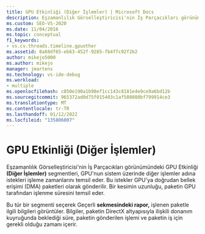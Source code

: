 ```yaml
---
title: GPU Etkinliği (Diğer İşlemler) | Microsoft Docs
description: Eşzamanlılık Görselleştiricisi'nin İş Parçacıkları görünümünde GPU Etkinliği (Diğer İşlemler) segmentleri hakkında bilgi edinebilirsiniz.
ms.custom: SEO-VS-2020
ms.date: 11/04/2016
ms.topic: conceptual
f1_keywords:
- vs.cv.threads.timeline.gpuother
ms.assetid: 8a68df65-eb63-452f-9285-fb4ffc92f2b2
author: mikejo5000
ms.author: mikejo
manager: jmartens
ms.technology: vs-ide-debug
ms.workload:
- multiple
ms.openlocfilehash: c050e190a1b98ef1cc143c8181e4e9ce9a6bd12b
ms.sourcegitcommit: 965372ad0d75f015403c1af508080bf799914ce3
ms.translationtype: MT
ms.contentlocale: tr-TR
ms.lasthandoff: 01/12/2022
ms.locfileid: "135806007"
---
```

# <a name="gpu-activity-other-processes"></a>GPU Etkinliği (Diğer İşlemler)
Eşzamanlılık Görselleştiricisi'nin İş Parçacıkları görünümündeki GPU Etkinliği **(Diğer İşlemler)** segmentleri, GPU'nun sistem üzerinde diğer işlemler adına istekleri işleme zamanlarını temsil eder. Bu istekler GPU'ya doğrudan bellek erişimi (DMA) paketleri olarak gönderilir.  Bir kesimin uzunluğu, paketin GPU tarafından işlenme süresini temsil eder.

 Bu tür bir segmenti seçerek Geçerli **sekmesindeki rapor,** işlenen paketle ilgili bilgileri görüntüler.  Bilgiler, paketin DirectX altyapısıyla ilişkili donanım kuyruğunda beklediği süre, paketin gönderilen işlemi ve paketin iş için gerekli olduğu zamanı içerir.